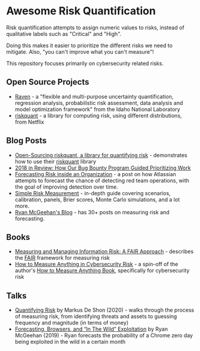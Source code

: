 # Awesome Risk Quantification

Risk quantification attempts to assign numeric values to risks, instead of qualitative labels such as "Critical"
and "High".

Doing this makes it easier to prioritize the different risks we need to mitigate. Also, "you can't
improve what you can't measure"!

This repository focuses primarily on cybersecurity related risks.

## Open Source Projects

- [Raven](https://github.com/idaholab/raven) - a "flexible and multi-purpose uncertainty quantification, regression analysis, probabilistic risk assessment, data analysis and model optimization framework" from the Idaho National Laboratory
- [riskquant](https://github.com/Netflix-Skunkworks/riskquant) - a library for computing risk, using different distributions, from Netflix

## Blog Posts

- [Open-Sourcing riskquant, a library for quantifying risk](https://netflixtechblog.com/open-sourcing-riskquant-a-library-for-quantifying-risk-6720cc1e4968) - demonstrates how to use
their [riskquant](https://github.com/Netflix-Skunkworks/riskquant) library
- [2018 in Review: How Our Bug Bounty Program Guided Prioritizing Work](https://hackerone.engineering/posts/2018-in-review-how-our-bug-bounty-program-guided-prioritizing-work)
- [Forecasting Risk inside an Organization](https://wardolphin.party/2020/01/24/Forecasting-risks-inside-an-organisation.html) - a post on how Atlassian attempts to forecast the chance of detecting red team operations, with the goal of improving detection over time.
- [Simple Risk Measurement](https://magoo.github.io/simple-risk/) - in-depth guide covering scenarios, calibration, panels, Brier scores, Monte Carlo simulations, and a lot more.
- [Ryan McGeehan's Blog](https://scrty.io/) - has 30+ posts on measuring risk and forecasting.

## Books

- [Measuring and Managing Information Risk: A FAIR Approach](https://www.amazon.com/Measuring-Managing-Information-Risk-Approach/dp/0124202314) - describes the [FAIR](https://en.wikipedia.org/wiki/Factor_analysis_of_information_risk) framework for measuring risk
- [How to Measure Anything in Cybersecurity Risk](https://www.amazon.com/How-Measure-Anything-Cybersecurity-Risk-ebook/dp/B01J4XYM16) - a spin-off of the author's [How to Measure Anything Book](https://www.amazon.com/How-Measure-Anything-Intangibles-Business-ebook/dp/B00INUYS2U), specifically for cybersecurity risk

## Talks

- [Quantifying Risk](https://www.infoq.com/presentations/risk-quantification-netflix/) by Markus De Shon (2020) - walks through the process of measuring risk, from identifying threats and assets to guessing frequency and magnitude (in terms of money)
- [Forecasting, Browsers, and “In The Wild” Exploitation](https://www.youtube.com/watch?v=vzcmzj-JuWk) by Ryan McGeehan (2019) - Ryan forecasts the probability of a Chrome zero day being exploited in the wild in a certain month  